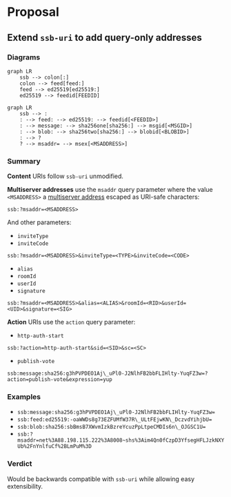 # Proposal

## Extend `ssb-uri` to add query-only addresses


### Diagrams

```mermaid
graph LR
    ssb --> colon[:]
    colon --> feed[feed:]
    feed --> ed25519[ed25519:]
    ed25519 --> feedid[FEEDID]
```

```mermaid
graph LR
    ssb --> :
	: --> feed: --> ed25519: --> feedid[<FEEDID>]
	: --> message: --> sha256one[sha256:] --> msgid[<MSGID>]
	: --> blob: --> sha256two[sha256:] --> blobid[<BLOBID>]
	: --> ?
	? --> msaddr= --> msex[<MSADDRESS>]
```

### Summary

**Content** URIs follow `ssb-uri` unmodified.

**Multiserver addresses** use the `msaddr` query parameter where the value `<MSADDRESS>` a [multiserver address](https://github.com/ssbc/multiserver-address) escaped as URI-safe characters:

```
ssb:?msaddr=<MSADDRESS>
```

And other parameters:

- `inviteType`
- `inviteCode`

```
ssb:?msaddr=<MSADDRESS>&inviteType=<TYPE>&inviteCode=<CODE>
```

- `alias`
- `roomId`
- `userId`
- `signature`

```
ssb:?msaddr=<MSADDRESS>&alias=<ALIAS>&roomId=<RID>&userId=<UID>&signature=<SIG>
```

**Action** URIs use the `action` query parameter:

- `http-auth-start`

```
ssb:?action=http-auth-start&sid=<SID>&sc=<SC>
```

- `publish-vote`

```
ssb:message:sha256:g3hPVPDEO1Aj\_uPl0-J2NlhFB2bbFLIHlty-YuqFZ3w=?action=publish-vote&expression=yup
```

### Examples

- `ssb:message:sha256:g3hPVPDEO1Aj\_uPl0-J2NlhFB2bbFLIHlty-YuqFZ3w=`
- `ssb:feed:ed25519:-oaWWDs8g73EZFUMfW37R\_ULtFEjwKN\_DczvdYihjbU=`
- `ssb:blob:sha256:sbBmsB7XWvmIzkBzreYcuzPpLtpeCMDIs6n\_OJGSC1U=`
- `ssb:?msaddr=net%3A88.198.115.222%3A8008~shs%3Aim4Qn0fCzpD3YfsegHFLJzkNXYUb%2FnYnlfuCf%2BLmPuM%3D`

### Verdict

Would be backwards compatible with `ssb-uri` while allowing easy extensibility.